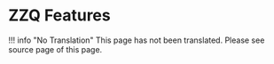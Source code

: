 # ZZQ Features

!!! info "No Translation"
    This page has not been translated. Please see source page of this page.
